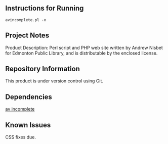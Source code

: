 

Instructions for Running
------------------------
```
avincomplete.pl -x
```

Project Notes
-------------

Product Description:
Perl script and PHP web site written by Andrew Nisbet for Edmonton Public Library, and is distributable by the enclosed license.



Repository Information
----------------------
This product is under version control using Git.

Dependencies
------------
[av incomplete](https://github.com/anisbet/AVincomplete)

Known Issues
------------
CSS fixes due.